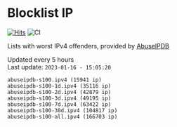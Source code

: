 # Blocklist IP

[![Hits](https://hits.seeyoufarm.com/api/count/incr/badge.svg?url=https%3A%2F%2Fgithub.com%2Fborestad%2Fblocklist-ip%2F&count_bg=%2379C83D&title_bg=%23555555&icon=&icon_color=%23E7E7E7&title=hits&edge_flat=false)](https://hits.seeyoufarm.com)  ![CI](https://img.shields.io/github/workflow/status/borestad/blocklist-ip/CI?style=flat-square)

Lists with worst IPv4 offenders, provided by [AbuseIPDB](https://www.abuseipdb.com/)

<!-- FOOTER-PLACEHOLDER -->
Updated every 5 hours<br>
Last update: `2023-01-16 - 15:05:20`
```
abuseipdb-s100.ipv4 (15941 ip)
abuseipdb-s100-1d.ipv4 (35116 ip)
abuseipdb-s100-2d.ipv4 (42879 ip)
abuseipdb-s100-3d.ipv4 (49195 ip)
abuseipdb-s100-7d.ipv4 (63422 ip)
abuseipdb-s100-30d.ipv4 (104817 ip)
abuseipdb-s100-all.ipv4 (166703 ip)
```

